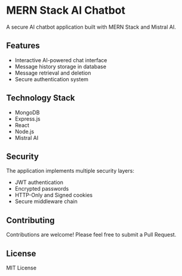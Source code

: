# MERN Stack AI Chatbot

A secure AI chatbot application built with MERN Stack and Mistral AI. 

## Features

- Interactive AI-powered chat interface
- Message history storage in database
- Message retrieval and deletion
- Secure authentication system

## Technology Stack

- MongoDB
- Express.js
- React
- Node.js
- Mistral AI

## Security

The application implements multiple security layers:
- JWT authentication
- Encrypted passwords
- HTTP-Only and Signed cookies
- Secure middleware chain

## Contributing

Contributions are welcome! Please feel free to submit a Pull Request.

## License

MIT License


